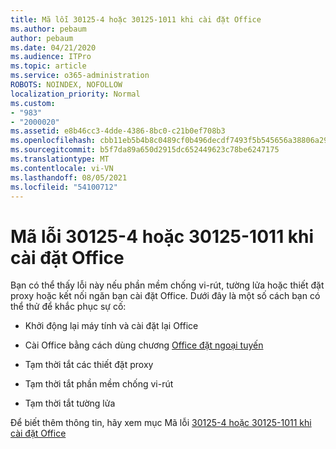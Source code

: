 ```yaml
---
title: Mã lỗi 30125-4 hoặc 30125-1011 khi cài đặt Office
ms.author: pebaum
author: pebaum
ms.date: 04/21/2020
ms.audience: ITPro
ms.topic: article
ms.service: o365-administration
ROBOTS: NOINDEX, NOFOLLOW
localization_priority: Normal
ms.custom:
- "983"
- "2000020"
ms.assetid: e8b46cc3-4dde-4386-8bc0-c21b0ef708b3
ms.openlocfilehash: cbb11eb5b4b8c0489cf0b496decdf7493f5b545656a38806a29a0a252903e000
ms.sourcegitcommit: b5f7da89a650d2915dc652449623c78be6247175
ms.translationtype: MT
ms.contentlocale: vi-VN
ms.lasthandoff: 08/05/2021
ms.locfileid: "54100712"
---
```

# <a name="error-code-30125-4-or-30125-1011-when-installing-office"></a>Mã lỗi 30125-4 hoặc 30125-1011 khi cài đặt Office

Bạn có thể thấy lỗi này nếu phần mềm chống vi-rút, tường lửa hoặc thiết đặt proxy hoặc kết nối ngăn bạn cài đặt Office. Dưới đây là một số cách bạn có thể thử để khắc phục sự cố:
  
- Khởi động lại máy tính và cài đặt lại Office

- Cài Office bằng cách dùng chương [Office đặt ngoại tuyến](https://support.office.com/article/f0a85fe7-118f-41cb-a791-d59cef96ad1c?wt.mc_id=Alchemy_ClientDIA)

- Tạm thời tắt các thiết đặt proxy

- Tạm thời tắt phần mềm chống vi-rút

- Tạm thời tắt tường lửa

Để biết thêm thông tin, hãy xem mục Mã lỗi [30125-4 hoặc 30125-1011 khi cài đặt Office](https://support.office.com/article/7bfabec6-76be-4cde-880e-819a9c569612?wt.mc_id=Alchemy_ClientDIA)
  